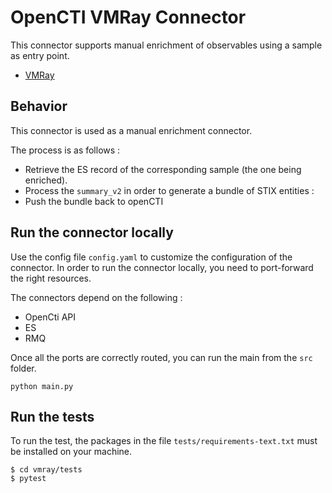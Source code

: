 # OpenCTI VMRay Connector

This connector supports manual enrichment of observables using a sample as entry point.
* [VMRay](https://www.vmray.com/)

## Behavior

This connector is used as a manual enrichment connector. 

The process is as follows : 
* Retrieve the ES record of the corresponding sample (the one being enriched).
* Process the `summary_v2` in order to generate a bundle of STIX entities :
* Push the bundle back to openCTI
 
## Run the connector locally

Use the config file `config.yaml` to customize the configuration of the connector.
In order to run the connector locally, you need to port-forward the right resources. 

The connectors depend on the following : 
* OpenCti API
* ES
* RMQ

Once all the ports are correctly routed, you can run the main from the `src` folder.
```
python main.py
```

## Run the tests
To run the test, the packages in the file `tests/requirements-text.txt` must be installed on your machine.
```
$ cd vmray/tests
$ pytest
```

